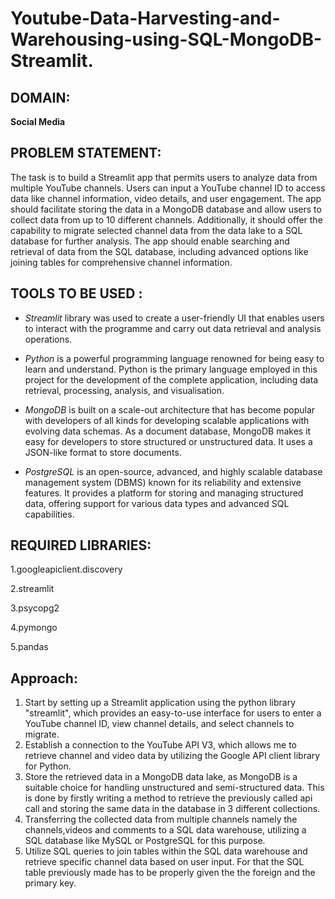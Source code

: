 # Youtube-Data-Harvesting-and-Warehousing-using-SQL-MongoDB-Streamlit.

## DOMAIN:
**Social Media**

## PROBLEM STATEMENT:

The task is to build a Streamlit app that permits users to analyze data from multiple YouTube channels. Users can input a YouTube channel ID to access data like channel information, video details, and user engagement. The app should facilitate storing the data in a MongoDB database and allow users to collect data from up to 10 different channels. Additionally, it should offer the capability to migrate selected channel data from the data lake to a SQL database for further analysis. The app should enable searching and retrieval of data from the SQL database, including advanced options like joining tables for comprehensive channel information.

## TOOLS TO BE USED :

* *Streamlit* library was used to create a user-friendly UI that enables users to interact with the programme and carry out data retrieval and analysis operations.

* *Python* is a powerful programming language renowned for being easy to learn and understand. Python is the primary language employed in this project for the development of the complete application, including data retrieval, processing, analysis, and visualisation.

* *MongoDB* is built on a scale-out architecture that has become popular with developers of all kinds for developing scalable applications with evolving data schemas. As a document database, MongoDB makes it easy for developers to store structured or unstructured data. It uses a JSON-like format to store documents.

* *PostgreSQL* is an open-source, advanced, and highly scalable database management system (DBMS) known for its reliability and extensive features. It provides a platform for storing and managing structured data, offering support for various data types and advanced SQL capabilities.

## REQUIRED LIBRARIES:

1.googleapiclient.discovery

2.streamlit

3.psycopg2

4.pymongo

5.pandas

## Approach:

1. Start by setting up a Streamlit application using the python library "streamlit", which provides an easy-to-use interface for users to enter a YouTube channel ID, view channel details, and select channels to migrate.
2. Establish a connection to the YouTube API V3, which allows me to retrieve channel and video data by utilizing the Google API client library for Python. 
3. Store the retrieved data in a MongoDB data lake, as MongoDB is a suitable choice for handling unstructured and semi-structured data. This is done by firstly writing a    method to retrieve the previously called api call and storing the same data in the database in 3 different collections.
4. Transferring the collected data from multiple channels namely the channels,videos and comments to a SQL data warehouse, utilizing a SQL database like MySQL or PostgreSQL for this purpose.
5. Utilize SQL queries to join tables within the SQL data warehouse and retrieve specific channel data based on user input. For that the SQL table previously made has to be properly given the the foreign and the primary key. 
